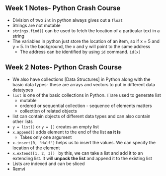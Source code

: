
## Week 1 Notes- Python Crash Course

* Division of two `int` in python always gives out a `float `
* Strings are not mutable 
* `strings.find()` can be used to fetch the location of a particular text in a string
* The variables in python just store the location of an item,  so if x = 5 and y = 5. In the background, the x and y will point to the same address
	* The address can be identified by using `id` command. `id(x)`

## Week 2 Notes- Python Crash Course

* We also have collections [Data Structures] in Python along with the basic data types- these are arrays and vectors to put in different data datatypes
* `list` is one of the basic collections in Python. `[]`are used to generate list 
	* mutable
	* ordered or sequential collection - sequence of elements matters
	* collection of related objects
* list can contain objects of different data types and can also contain other lists
* `y = list()` or `y = []` creates an empty list 
* `x.append()` adds element to the end of the list **as it is**
	* Takes only one argument
* `x.insert(0, "Half")` helps us to insert the values. We can specify the location of the element 
* `x.extend([1, 2, 3]) ` by this, we can take a list and add it to an extending list. It will **unpack the list** and append it to the existing list
* Lists are indexed and can be sliced
* Remvi

<!--stackedit_data:
eyJoaXN0b3J5IjpbMTQyNzk2MTY0MCwtMTAzOTk1OTkwNyw0MD
E0MDM1OTYsOTAxNDU1NzI5LC01MTA1ODc5NzMsLTEzODczNTQ1
OTcsLTk1ODIyNDIzOSwxOTc0NzYxMDA2LDE4NjMyMDIxOTcsLT
EwNTgzMjEwNTddfQ==
-->